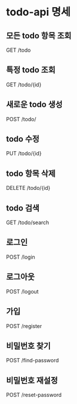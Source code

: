 # todo-api 명세
## 모든 todo 항목 조회
GET     /todo
## 특정 todo 조회
GET     /todo/{id}
## 새로운 todo 생성
POST    /todo/
## todo 수정
PUT     /todo/{id}
## todo 항목 삭제
DELETE  /todo/{id}
## todo 검색
GET     /todo/search
## 로그인
POST    /login
## 로그아웃
POST    /logout
## 가입
POST    /register
## 비밀번호 찾기
POST    /find-password
## 비밀번호 재설정
POST    /reset-password